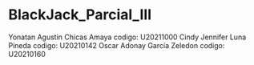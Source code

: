 # BlackJack_Parcial_III

Yonatan Agustin Chicas Amaya codigo: U20211000
Cindy Jennifer Luna Pineda   codigo: U20210142
Oscar Adonay García Zeledon  codigo: U20210160
